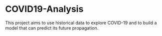 # COVID19-Analysis
This project aims to use historical data to explore COVID-19 and to build a model that can predict its future propagation.
